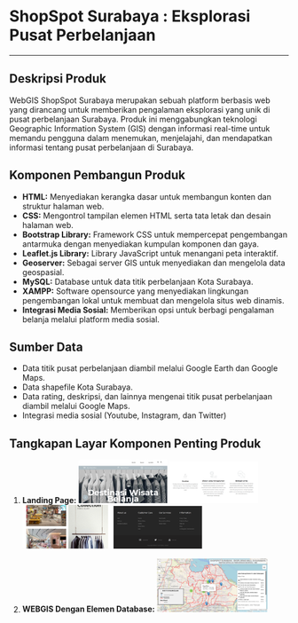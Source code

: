 # ShopSpot Surabaya : Eksplorasi Pusat Perbelanjaan
___

## Deskripsi Produk

WebGIS ShopSpot Surabaya merupakan sebuah platform berbasis web yang dirancang untuk memberikan pengalaman eksplorasi yang unik di pusat perbelanjaan Surabaya. Produk ini menggabungkan teknologi Geographic Information System (GIS) dengan informasi real-time untuk memandu pengguna dalam menemukan, menjelajahi, dan mendapatkan informasi tentang pusat perbelanjaan di Surabaya.

## Komponen Pembangun Produk

- **HTML:** Menyediakan kerangka dasar untuk membangun konten dan struktur halaman web.
- **CSS:** Mengontrol tampilan elemen HTML serta tata letak dan desain halaman web.
- **Bootstrap Library:** Framework CSS untuk mempercepat pengembangan antarmuka dengan menyediakan kumpulan komponen dan gaya.
- **Leaflet.js Library:** Library JavaScript untuk menangani peta interaktif.
- **Geoserver:** Sebagai server GIS untuk menyediakan dan mengelola data geospasial.
- **MySQL:** Database untuk data titik perbelanjaan Kota Surabaya.
- **XAMPP:** Software opensource yang menyediakan lingkungan pengembangan lokal untuk membuat dan mengelola situs web dinamis.
- **Integrasi Media Sosial:** Memberikan opsi untuk berbagi pengalaman belanja melalui platform media sosial.

## Sumber Data

- Data titik pusat perbelanjaan diambil melalui Google Earth dan Google Maps.
- Data shapefile Kota Surabaya.
- Data rating, deskripsi, dan lainnya mengenai titik pusat perbelanjaan diambil melalui Google Maps.
- Integrasi media sosial (Youtube, Instagram, dan Twitter)

## Tangkapan Layar Komponen Penting Produk

1. **Landing Page:**
   <img src="img/lp1.png" width="160">
   <img src="img/lp2.png" width="160">
   <img src="img/lp3.png" width="160">
   <img src="img/lp4.png" width="160">

2. **WEBGIS Dengan Elemen Database:**
   <img src="img/webgis.png" width="200">

